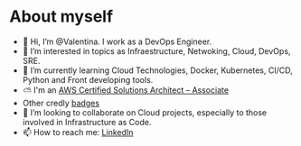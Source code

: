 About myself
==================
- 👋 Hi, I’m @Valentina. I work as a DevOps Engineer.
- 👀 I’m interested in topics as Infraestructure, Netwoking, Cloud, DevOps, SRE.
- 🌱 I’m currently learning Cloud Technologies, Docker, Kubernetes, CI/CD, Python and Front developing tools.
- ⛅️ I'm an [AWS Certified Solutions Architect – Associate](https://www.credly.com/badges/c41733f4-0cfd-42a2-97a3-5661287cb713)
- Other credly [badges](https://www.credly.com/users/valentina-munoz-valeria.24193fba)
- 💞️ I’m looking to collaborate on Cloud projects, especially to those involved in Infrastructure as Code.
- 📫 How to reach me: [LinkedIn](https://www.linkedin.com/in/valentina-mvaleria)

<!---
vmunozvaleria/vmunozvaleria is a ✨ special ✨ repository because its `README.md` (this file) appears on your GitHub profile.
You can click the Preview link to take a look at your changes.
--->
